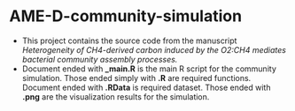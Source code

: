# AME-D-community-simulation
- This project contains the source code from the manuscript *Heterogeneity of CH4-derived carbon induced by the O2:CH4 mediates bacterial community assembly processes.*
- Document ended with **\_main.R** is the main R script for the community simulation. Those ended simply with **.R** are required functions. Document  ended with  **.RData** is required dataset. Those ended with **.png** are the visualization results for the simulation.

